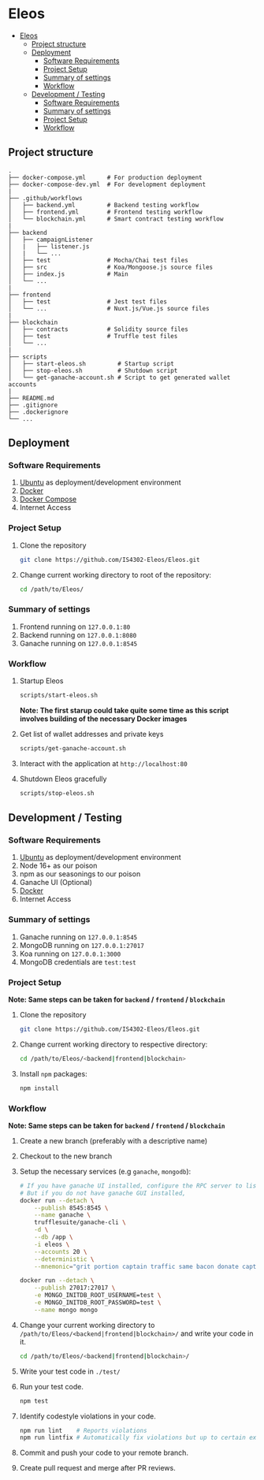 # Eleos

- [Eleos](#eleos)
  - [Project structure](#project-structure)
  - [Deployment](#deployment)
    - [Software Requirements](#software-requirements)
    - [Project Setup](#project-setup)
    - [Summary of settings](#summary-of-settings)
    - [Workflow](#workflow)
  - [Development / Testing](#development--testing)
    - [Software Requirements](#software-requirements-1)
    - [Summary of settings](#summary-of-settings-1)
    - [Project Setup](#project-setup-1)
    - [Workflow](#workflow-1)

## Project structure
```
.
├── docker-compose.yml      # For production deployment
├── docker-compose-dev.yml  # For development deployment
|
├── .github/workflows       
│   ├── backend.yml         # Backend testing workflow
│   ├── frontend.yml        # Frontend testing workflow
│   └── blockchain.yml      # Smart contract testing workflow
|
├── backend                 
│   ├── campaignListener  
│   |   ├── listener.js
│   |   └── ...  
│   ├── test                # Mocha/Chai test files
│   ├── src                 # Koa/Mongoose.js source files
│   ├── index.js            # Main
│   └── ...                 
|
├── frontend                
│   ├── test                # Jest test files
│   └── ...                 # Nuxt.js/Vue.js source files
|
├── blockchain              
│   ├── contracts           # Solidity source files
│   ├── test                # Truffle test files
│   └── ...  
|
├── scripts              
│   ├── start-eleos.sh         # Startup script
│   ├── stop-eleos.sh          # Shutdown script
│   └── get-ganache-account.sh # Script to get generated wallet accounts 
|           
├── README.md
├── .gitignore
├── .dockerignore
└── ...   
```

## Deployment

### Software Requirements

1) [Ubuntu](https://ubuntubudgie.org/) as deployment/development environment
2) [Docker](https://docs.docker.com/engine/install/ubuntu/)
3) [Docker Compose](https://docs.docker.com/compose/install/#install-compose-on-linux-systems)
4) Internet Access

### Project Setup

1) Clone the repository
    ```bash
    git clone https://github.com/IS4302-Eleos/Eleos.git
    ```
2) Change current working directory to root of the repository:
    ```bash
    cd /path/to/Eleos/
    ```

### Summary of settings

1) Frontend running on `127.0.0.1:80`
2) Backend running on `127.0.0.1:8080`
3) Ganache running on `127.0.0.1:8545`

### Workflow

1) Startup Eleos
    ```bash
    scripts/start-eleos.sh
    ```
    __Note: The first starup could take quite some time as this script involves building of the necessary Docker images__

2) Get list of wallet addresses and private keys
    ```bash
    scripts/get-ganache-account.sh
    ```

3) Interact with the application at `http://localhost:80`

4) Shutdown Eleos gracefully
    ```bash
    scripts/stop-eleos.sh
    ```

## Development / Testing

### Software Requirements

1) [Ubuntu](https://ubuntubudgie.org/) as deployment/development environment
2) Node 16+ as our poison
3) npm as our seasonings to our poison
4) Ganache UI (Optional)
5) [Docker](https://docs.docker.com/engine/install/ubuntu/)
6) Internet Access

### Summary of settings

1) Ganache running on `127.0.0.1:8545`
2) MongoDB running on `127.0.0.1:27017`
3) Koa running on `127.0.0.1:3000`
4) MongoDB credentials are `test:test`

### Project Setup

__Note: Same steps can be taken for `backend` / `frontend` / `blockchain`__

1) Clone the repository
    ```bash
    git clone https://github.com/IS4302-Eleos/Eleos.git
    ```
2) Change current working directory to respective directory:
    ```bash
    cd /path/to/Eleos/<backend|frontend|blockchain>
    ```

3) Install `npm` packages:
    ```bash
    npm install
    ```

### Workflow

__Note: Same steps can be taken for `backend` / `frontend` / `blockchain`__

1) Create a new branch (preferably with a descriptive name)
2) Checkout to the new branch 
3) Setup the necessary services (e.g `ganache`, `mongodb`):
    ```bash
    # If you have ganache UI installed, configure the RPC server to listen on 127.0.0.1:8545.
    # But if you do not have ganache GUI installed,
    docker run --detach \
        --publish 8545:8545 \
        --name ganache \
        trufflesuite/ganache-cli \
        -d \
        --db /app \
        -i eleos \
        --accounts 20 \
        --deterministic \
        --mnemonic="grit portion captain traffic same bacon donate captain brown success impulse security"
    ```

    ```bash
    docker run --detach \
        --publish 27017:27017 \
        -e MONGO_INITDB_ROOT_USERNAME=test \
        -e MONGO_INITDB_ROOT_PASSWORD=test \
        --name mongo mongo
    ```

4) Change your current working directory to `/path/to/Eleos/<backend|frontend|blockchain>/` and write your code in it.
   ```bash
   cd /path/to/Eleos/<backend|frontend|blockchain>/
   ```
5) Write your test code in `./test/`
6) Run your test code.
    ```bash
    npm test
    ```
7) Identify codestyle violations in your code.
    ```bash
    npm run lint    # Reports violations
    npm run lintfix # Automatically fix violations but up to certain extent
    ```
8) Commit and push your code to your remote branch.
9) Create pull request and merge after PR reviews.

